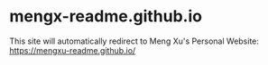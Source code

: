 # mengx-readme.github.io

This site will automatically redirect to Meng Xu's Personal Website: https://mengxu-readme.github.io/
